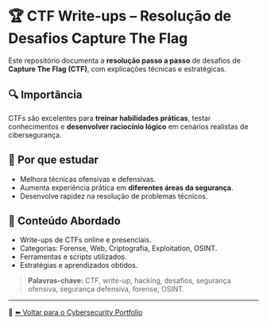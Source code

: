 # 🏆 CTF Write-ups – Resolução de Desafios Capture The Flag

Este repositório documenta a **resolução passo a passo** de desafios de **Capture The Flag (CTF)**, com explicações técnicas e estratégicas.

## 🔍 Importância
CTFs são excelentes para **treinar habilidades práticas**, testar conhecimentos e **desenvolver raciocínio lógico** em cenários realistas de cibersegurança.

## 🎯 Por que estudar
- Melhora técnicas ofensivas e defensivas.  
- Aumenta experiência prática em **diferentes áreas da segurança**.  
- Desenvolve rapidez na resolução de problemas técnicos.  

## 📌 Conteúdo Abordado
- Write-ups de CTFs online e presenciais.
- Categorias: Forense, Web, Criptografia, Exploitation, OSINT.
- Ferramentas e scripts utilizados.
- Estratégias e aprendizados obtidos.

> **Palavras-chave:** CTF, write-up, hacking, desafios, segurança ofensiva, segurança defensiva, forense, OSINT.

---

🔗 [⬅️ Voltar para o Cybersecurity Portfolio](https://github.com/DarwinSecc/cybersecurity-portfolio)
